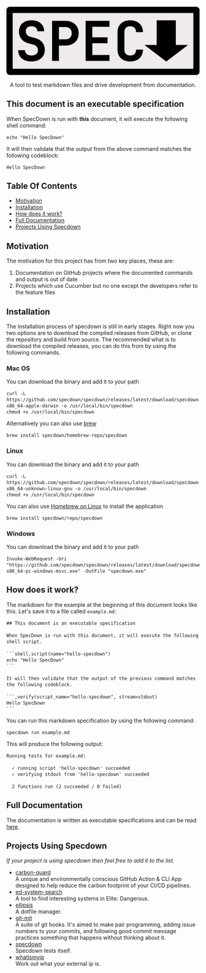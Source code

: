 <p align="center">
  <img alt="specdown" src="./logo/logo.png">
</p>

<p align="center">A tool to test markdown files and drive development from documentation.</p>

## This document is an executable specification

When SpecDown is run with **this** document, it will execute the following shell command:

```shell,script(name="hello-specdown")
echo "Hello SpecDown"
```

It will then validate that the output from the above command matches the following codeblock:

```,verify(script_name="hello-specdown", stream=stdout)
Hello SpecDown
```

## Table Of Contents

- [Motivation](#motivation)
- [Installation](#installation)
- [How does it work?](#how-does-it-work)
- [Full Documentation](#full-documentation)
- [Projects Using Specdown](#projects-using-specdown)

## Motivation

The motivation for this project has from two key places, these are:

1. Documentation on GitHub projects where the documented commands and output is out of date
2. Projects which use Cucumber but no one except the developers refer to the feature files

## Installation

The installation process of specdown is still in early stages.
Right now you two options are to download the compiled releases from GitHub, or clone the repository and build from source.
The recommended what is to download the compiled releases, you can do this from by using the following commands.

### Mac OS

You can download the binary and add it to your path

```shell,skip()
curl -L https://github.com/specdown/specdown/releases/latest/download/specdown-x86_64-apple-darwin -o /usr/local/bin/specdown
chmod +x /usr/local/bin/specdown
```

Alternatively you can also use [brew](https://brew.sh/)

```shell,skip()
brew install specdown/homebrew-repo/specdown
```

### Linux

You can download the binary and add it to your path

```shell,skip()
curl -L https://github.com/specdown/specdown/releases/latest/download/specdown-x86_64-unknown-linux-gnu -o /usr/local/bin/specdown
chmod +x /usr/local/bin/specdown
```

You can also use [Homebrew on Linux](https://docs.brew.sh/Homebrew-on-Linux) to install the application

```shell,skip()
brew install specdown/repo/specdown
```

### Windows


You can download the binary and add it to your path

```powershell,skip()
Invoke-WebRequest -Uri "https://github.com/specdown/specdown/releases/latest/download/specdown-x86_64-pc-windows-msvc.exe" -OutFile "specdown.exe"
```

## How does it work?

The markdown for the example at the beginning of this document looks like this.
Let's save it to a file called `example.md`:

~~~markdown,file(path="example.md")
## This document is an executable specification

When SpecDown is run with this document, it will execute the following shell script.

```shell,script(name="hello-specdown")
echo "Hello SpecDown"
```

It will then validate that the output of the previous command matches the following codeblock.

```,verify(script_name="hello-specdown", stream=stdout)
Hello SpecDown
```
~~~

You can run this markdown specification by using the following command:

```shell,script(name="example")
specdown run example.md
```

This will produce the following output:

```text,verify(script_name="example", stream=stdout)
Running tests for example.md:

  ✓ running script 'hello-specdown' succeeded
  ✓ verifying stdout from 'hello-specdown' succeeded

  2 functions run (2 succeeded / 0 failed)

```

## Full Documentation

The documentation is written as executable specifications and can be read [here](./docs/index.md).

## Projects Using Specdown

_If your project is using specdown then feel free to add it to the list._

- [carbon-guard](https://github.com/armakuni/carbon-guard)
  <br>
  A unique and environmentally conscious GitHub Action & CLI App designed to help reduce the carbon footprint of your CI/CD pipelines. 
- [ed-system-search](https://github.com/PurpleBooth/ed-system-search)
  <br>
  A tool to find interesting systems in Elite: Dangerous.
- [ellipsis](https://github.com/PurpleBooth/ellipsis)
  <br>
  A dotfile manager.
- [git-mit](https://github.com/PurpleBooth/git-mit)
  <br>
  A suite of git hooks. It's aimed to make pair programming, adding issue numbers to your commits, and following good commit message practices something that happens without thinking about it.
- [specdown](https://github.com/specdown/specdown)
  <br>
  Specdown tests itself.
- [whatismyip](https://github.com/PurpleBooth/whatismyip)
  <br>
  Work out what your external ip is.
